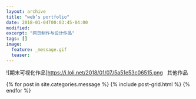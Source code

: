 ```yaml
---
layout: archive
title: "web’s portfolio"
date: 2018-01-04T00:03:45-04:00
modified:
excerpt: "网页制作与设计作品"
tags: []
image: 
  feature: _message.gif
  teaser:
---
```


![期末可视化作品]https://i.loli.net/2018/01/07/5a51e53c06515.png
 
其他作品
<div class="tiles">
{% for post in site.categories.message %}
  {% include post-grid.html %}
{% endfor %}
</div><!-- /.tiles 把所有categories 有 message 的列出來-->
